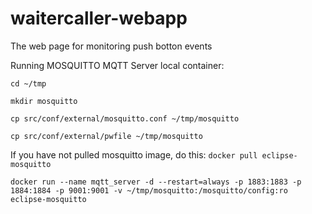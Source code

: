 # waitercaller-webapp
The web page for monitoring push botton events

Running MOSQUITTO MQTT Server local container:

```cd ~/tmp```

```mkdir mosquitto```

```cp src/conf/external/mosquitto.conf ~/tmp/mosquitto```

```cp src/conf/external/pwfile ~/tmp/mosquitto```

If you have not pulled mosquitto image, do this: ```docker pull eclipse-mosquitto```

```docker run --name mqtt_server -d --restart=always -p 1883:1883 -p 1884:1884 -p 9001:9001 -v ~/tmp/mosquitto:/mosquitto/config:ro eclipse-mosquitto```
